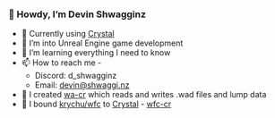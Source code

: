 ### 👋 Howdy, I’m Devin Shwagginz

- 🔮 Currently using [Crystal](https://crystal-lang.org)
- 👀 I’m into Unreal Engine game development
- 🌱 I’m learning everything I need to know
- 📫 How to reach me -
  - Discord: d_shwagginz
  - Email: devin@shwaggi.nz
- 📘 I created [wa-cr](https://github.com/D-Shwagginz/wa-cr) which reads and writes .wad files and lump data
- 📕 I bound [krychu/wfc](https://github.com/krychu/wfc) to [Crystal](https://crystal-lang.org) - [wfc-cr](https://github.com/D-Shwagginz/wfc-cr)
